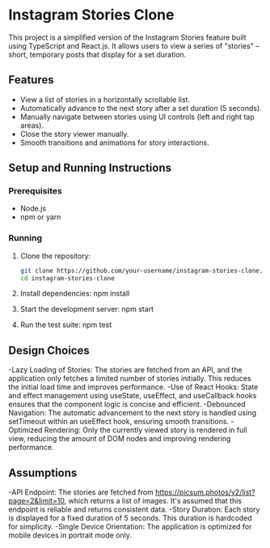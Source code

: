 # Instagram Stories Clone

This project is a simplified version of the Instagram Stories feature built using TypeScript and React.js. It allows users to view a series of "stories" – short, temporary posts that display for a set duration.

## Features

- View a list of stories in a horizontally scrollable list.
- Automatically advance to the next story after a set duration (5 seconds).
- Manually navigate between stories using UI controls (left and right tap areas).
- Close the story viewer manually.
- Smooth transitions and animations for story interactions.

## Setup and Running Instructions

### Prerequisites

- Node.js 
- npm or yarn

### Running

1. Clone the repository:
   ```bash
   git clone https://github.com/your-username/instagram-stories-clone.git
   cd instagram-stories-clone

2. Install dependencies:
   npm install

3. Start the development server:
   npm start

4. Run the test suite:
   npm test

## Design Choices
-Lazy Loading of Stories: The stories are fetched from an API, and the application only fetches a limited number of stories initially. This reduces the initial load time and improves performance.
-Use of React Hooks: State and effect management using useState, useEffect, and useCallback hooks ensures that the component logic is concise and efficient.
-Debounced Navigation: The automatic advancement to the next story is handled using setTimeout within an useEffect hook, ensuring smooth transitions.
-Optimized Rendering: Only the currently viewed story is rendered in full view, reducing the amount of DOM nodes and improving rendering performance.

## Assumptions

-API Endpoint: The stories are fetched from https://picsum.photos/v2/list?page=2&limit=10, which returns a list of images. It's assumed that this endpoint is reliable and returns consistent data.
-Story Duration: Each story is displayed for a fixed duration of 5 seconds. This duration is hardcoded for simplicity.
-Single Device Orientation: The application is optimized for mobile devices in portrait mode only.
